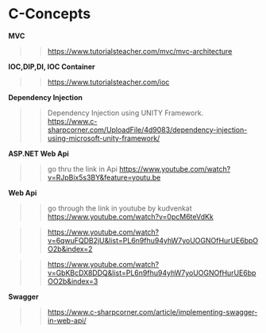 # C-Concepts

**MVC**
>> https://www.tutorialsteacher.com/mvc/mvc-architecture

**IOC,DIP,DI, IOC Container**
>> https://www.tutorialsteacher.com/ioc

**Dependency Injection**
>> Dependency Injection using UNITY Framework.\
>> https://www.c-sharpcorner.com/UploadFile/4d9083/dependency-injection-using-microsoft-unity-framework/


**ASP.NET Web Api**
>> go thru the link in Api
>> https://www.youtube.com/watch?v=RJpBix5s3BY&feature=youtu.be

**Web Api**
>> go through the link in youtube by kudvenkat\
>> https://www.youtube.com/watch?v=0pcM6teVdKk

>> https://www.youtube.com/watch?v=6qwuFQDB2jU&list=PL6n9fhu94yhW7yoUOGNOfHurUE6bpOO2b&index=2

>> https://www.youtube.com/watch?v=GbKBcDX8DDQ&list=PL6n9fhu94yhW7yoUOGNOfHurUE6bpOO2b&index=3

**Swagger**
>> https://www.c-sharpcorner.com/article/implementing-swagger-in-web-api/
